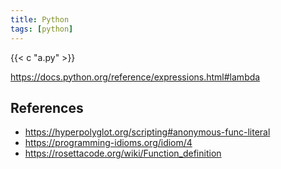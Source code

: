 ```yaml
---
title: Python
tags: [python]
---
```


{{< c "a.py" >}}

<https://docs.python.org/reference/expressions.html#lambda>

## References

- <https://hyperpolyglot.org/scripting#anonymous-func-literal>
- <https://programming-idioms.org/idiom/4>
- <https://rosettacode.org/wiki/Function_definition>
